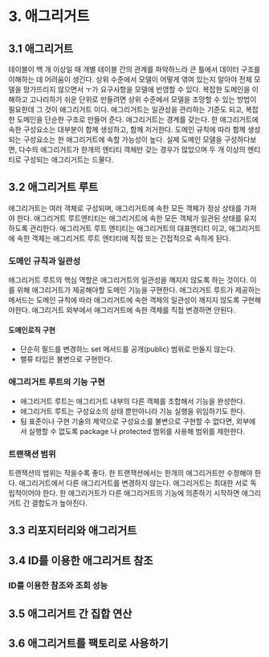 

# 3. 애그리거트 
## 3.1 애그리거트 
테이블이 백 개 이상일 때 개별 테이블 간의 관계를 파악하느라 큰 틀에서 데이터 구조를 이해하는 데 어려움이 생긴다. 
상위 수준에서 모델이 어떻게 엮여 있는지 알아야 전체 모델을 망가뜨리지 않으면서 ㅜ가 요구사항을 모델에 반영할 수 있다. 
복잡한 도메인을 이해하고 고나리하기 쉬운 단위로 만들려면 상위 수준에서 모델을 조망할 수 있는 방법이 필요한데 그 것이 애그리거트 이다. 
애그리거트는 일관성을 관리하는 기준도 되고, 복잡한 도메인을 단순한 구조로 만들어 준다. 
애그리거트는 경계를 갖는다. 한 애그리거트에 속한 구성요소는 대부분이 함께 생성하고, 함께 저거한다. 
도메인 규칙에 따라 함께 생성되는 구성요소는 한 애그리거트에 속할 가능성이 높다. 
실제 도메인 모델을 구성하다보면, 다수의 애그리거트가 한개의 엔티티 객체만 갖는 경우가 많았으며 두 개 이상의 엔티티로 구성되는 애그리거트는 드물다. 

## 3.2 애그리거트 루트 
애그리거트는 여러 객체로 구성되며, 애그리거트에 속한 모든 객체가 정상 상태를 가져야 한다. 
애그리거트 루트엔티티는 애그리거트에 속한 모든 객체가 일관된 상태를 유지하도록 관리한다. 
애그리거트 루트 엔티티는 애그리거트의 대표엔티티 이고, 애그리거트에 속한 객체는 애그리거트 루트 엔티티에 직접 또는 간접적으로 속하게 된다. 


### 도메인 규칙과 일관성 
애그리거트 루트의 핵심 역할은 애그리거트의 일관성을 깨지지 않도록 하는 것이다. 
이를 위해 애그리거트가 제공해야할 도메인 기능을 구현한다. 
애그리거트 루트가 제공하는 메서드는 도메인 규칙에 따라 애그리거트에 속한 객체의 일관성이 깨지지 않도록 구현해야한다. 
애그리거트 외부에서 애그리거트에 속한 객체를 직접 변경하면 안된다. 
 #### 도메인로직 구현 
 - 단순히 필드를 변경하느 set 메서드를 공개(public) 범위로 만들지 않는다. 
 - 밸류 타입은 불변으로 구현한다.

### 애그리거트 루트의 기능 구현
- 애그리거트 루트는 애그리거트 내부의 다른 객체를 조합해서 기능을 완성한다. 
- 애그리거트 루트는 구성요소의 상태 뿐만아니라 기능 실행을 위임하기도 한다. 
- 팀 표준이나 구현 기술의 제약으로 구성요소를 불변으로 구현할 수 없다면, 외부에서 실행할 수 없도록 package 나 protected 범위를 사용해 범위를 제한한다. 

### 트랜잭션 범위 
트랜잭션의 범위는 작을수록 좋다. 
한 트랜잭션에서는 한개의 애그리거트만 수정해야 한다. 
 애그리거트에서 다른 애그리거트를 변경하지 않는다. 
애그리거트는 최대한 서로 독립적이어야 한다. 
한 애그리거트가 다른 애그리거트의 기능에 의존하기 시작하면 애그리거트 간 결합도가 높아진다. 

## 3.3 리포지터리와 애그리거트 



## 3.4 ID를 이용한 애그리거트 참조 
### ID를 이용한 참조와 조회 성능 


## 3.5 애그리거트 간 집합 연산 

## 3.6 애그리거트를 팩토리로 사용하기 

